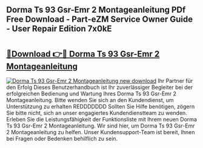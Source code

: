 ## Dorma Ts 93 Gsr-Emr 2 Montageanleitung PDf Free Download - Part-eZM Service Owner Guide - User Repair Edition 7x0kE

# <h2><a href="http://df6sqy.blite.top/?on=Dorma+Ts+93+Gsr-Emr+2+Montageanleitung">🔗Download 👉🔴 Dorma Ts 93 Gsr-Emr 2 Montageanleitung</a></h2>

[![Dorma Ts 93 Gsr-Emr 2 Montageanleitung new download](https://i.imgur.com/lujVjoI.png)](http://df6sqy.blite.top/?on=Dorma+Ts+93+Gsr-Emr+2+Montageanleitung)
Ihr Partner für den Erfolg Dieses Benutzerhandbuch ist Ihr zuverlässiger Begleiter bei der erfolgreichen Bedienung und Wartung Ihres Dorma Ts 93 Gsr-Emr 2 Montageanleitung. Bitte wenden Sie sich an den Kundendienst, um Unterstützung zu erhalten REDDDDDDD Sollten Sie Hilfe benötigen, zögern Sie bitte nicht, sich an unser engagiertes Kundendienstteam zu wenden. Erleben Sie die Leistungsfähigkeit der Funktionsliste mit Ihrem neuen Dorma Ts 93 Gsr-Emr 2 Montageanleitung. Wir sind hier, um Dorma Ts 93 Gsr-Emr 2 Montageanleitung zu helfen. Unser Kundensupport-Team ist bereit, Ihnen bei Fragen oder Bedenken behilflich zu sein.
